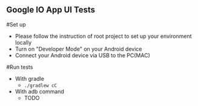Google IO App UI Tests
---
#Set up
- Please follow the instruction of root project to set up your environment locally
- Turn on "Developer Mode" on your Android device
- Connect your Android device via USB to the PC(MAC)

#Run tests
- With gradle
    - `./gradlew cC`
- With adb command
    - TODO